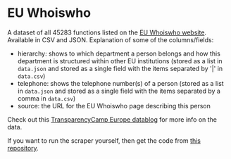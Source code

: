 # EU Whoiswho
A dataset of all 45283 functions listed on the [EU Whoiswho website](http://europa.eu/whoiswho/public/). Available in CSV and JSON. Explanation of some of the columns/fields:
- hierarchy: shows to which department a person belongs and how this department is structured within other EU institutions (stored as a list in `data.json` and stored as a single field with the items separated by '|' in `data.csv`)
- telephone: shows the telephone number(s) of a person (stored as a list in `data.json` and stored as a single field with the items separated by a comma in `data.csv`)
- source: the URL for the EU Whoiswho page describing this person

Check out this [TransparencyCamp Europe datablog](https://transparencycamp.eu/2016/04/13/who-is-who-in-eu-institutions/) for more info on the data.

If you want to run the scraper yourself, then get the code from [this repository](https://github.com/openstate/EU_whoiswho_scraper).
